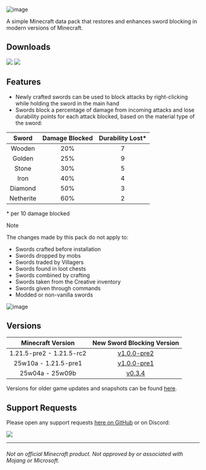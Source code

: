 ![image](https://i.imgur.com/NJx3aJQ.png)

A simple Minecraft data pack that restores and enhances sword blocking in modern versions of Minecraft.

## Downloads

[![](https://img.shields.io/modrinth/dt/whKGizn8?label=Modrinth&style=for-the-badge&color=00AF5C&logo=modrinth)](https://modrinth.com/datapack/new-sword-blocking)
[![](https://img.shields.io/github/downloads/Classic36-Media/New-Sword-Blocking/total?label=GitHub&style=for-the-badge&color=181717&logo=github)](https://github.com/Classic36-Media/New-Sword-Blocking/releases)

## Features

* Newly crafted swords can be used to block attacks by right-clicking while holding the sword in the main hand
* Swords block a percentage of damage from incoming attacks and lose durability points for each attack blocked, based on the material type of the sword:

| Sword | Damage Blocked | Durability Lost*
| :--: | :--: | :--: |
Wooden | 20% | 7
Golden | 25% | 9
Stone | 30% | 5
Iron | 40% | 4
Diamond | 50% | 3
Netherite | 60% | 2

\* per 10 damage blocked

> [!NOTE]
> The changes made by this pack do not apply to: 
> - Swords crafted before installation
> - Swords dropped by mobs
> - Swords traded by Villagers
> - Swords found in loot chests
> - Swords combined by crafting
> - Swords taken from the Creative inventory
> - Swords given through commands
> - Modded or non-vanilla swords

![image](https://i.imgur.com/i0UMYSB.gif)

## Versions

| Minecraft Version | New Sword Blocking Version |
| :--: | :--: |
| 1.21.5-pre2 - 1.21.5-rc2 | [v1.0.0-pre2](https://github.com/Classic36-Media/New-Sword-Blocking/releases/tag/v1.0.0-pre2) |
| 25w10a - 1.21.5-pre1 | [v1.0.0-pre1](https://github.com/Classic36-Media/New-Sword-Blocking/releases/tag/v1.0.0-pre1) |
| 25w04a - 25w09b | [v0.3.4](https://github.com/Classic36-Media/New-Sword-Blocking/releases/tag/v0.3.4) |

Versions for older game updates and snapshots can be found [here](https://github.com/Classic36-Media/New-Sword-Blocking/wiki/Versions).

## Support Requests
Please open any support requests [here on GitHub](https://github.com/Classic36-Media/New-Sword-Blocking/issues/new/choose) or on Discord:

[![](https://img.shields.io/discord/1107084025442607206?label=Discord&style=for-the-badge&color=5865F2&logo=discord)](https://discord.gg/vZJSDjPcmu)

***

###### Not an official Minecraft product. Not approved by or associated with Mojang or Microsoft.
